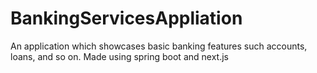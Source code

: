 # BankingServicesAppliation
An application which showcases basic banking features such accounts, loans, and so on. Made using spring boot and next.js
